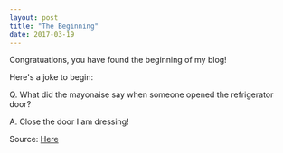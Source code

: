 ```yaml
---
layout: post
title: "The Beginning"
date: 2017-03-19
---
```


Congratuations, you have found the beginning of my blog!

Here's a joke to begin:

Q. What did the mayonaise say when someone opened the refrigerator door?

A. Close the door I am dressing!

Source: [Here](http://www.greatcleanjokes.com/jokes/kids-jokes/corny-jokes/ "Corny joke, I know.")
